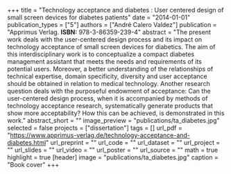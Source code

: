 +++
title = "Technology acceptance and diabetes : User centered design of small screen devices for diabetes patients"
date = "2014-01-01"
publication_types = ["5"]
authors = ["André Calero Valdez"]
publication = "Apprimus Verlag. **ISBN:** 978-3-86359-239-4"
abstract = "The present work deals with the user-centered design process and its impact on technology acceptance of small screen devices for diabetics. The aim of this interdisciplinary work is to conceptualize a compact diabetes management assistant that meets the needs and requirements of its potential users. Moreover, a better understanding of the relationships of technical expertise, domain specificity, diversity and user acceptance should be obtained in relation to medical technology. Another research question deals with the purposeful endowment of acceptance: Can the user-centered design process, when it is accompanied by methods of technology acceptance research, systematically generate products that show more acceptability? How this can be achieved, is demonstrated in this work."
abstract_short = ""
image_preview = "publications/ta_diabetes.jpg"
selected = false
projects = ["dissertation"]
tags = []
url_pdf = "https://www.apprimus-verlag.de/technology-acceptance-and-diabetes.html"
url_preprint = ""
url_code = ""
url_dataset = ""
url_project = ""
url_slides = ""
url_video = ""
url_poster = ""
url_source = ""
math = true
highlight = true
[header]
image = "publications/ta_diabetes.jpg"
caption = "Book cover"
+++
